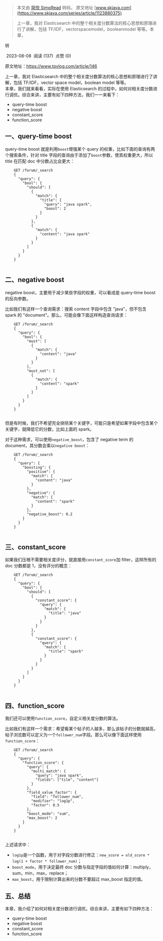 > 本文由 [简悦 SimpRead](http://ksria.com/simpread/) 转码， 原文地址 [www.skjava.com](https://www.skjava.com/series/article/1123880375)

> 上一章，我对 Elasticsearch 中的整个相关度分数算法的核心思想和原理进行了讲解，包括 TF/IDF，vectorspacemodel，booleanmodel 等等。本章，

转

 2023-08-08  阅读 (137)  点赞 (0)

原文地址：https://www.tpvlog.com/article/146

上一章，我对 Elasticsearch 中的整个相关度分数算法的核心思想和原理进行了讲解，包括 TF/IDF，vector space model，boolean model 等等。  
本章，我们就来看看，实际在使用 Elasticsearch 的过程中，如何对相关度分数进行调优。综合来讲，主要有如下四种方法，我们一一来看下：

*   query-time boost
*   negative boost
*   constant_score
*   function_score

一、query-time boost
------------------

query-time boost 就是利用`boost`增强某个 query 的权重，比如下面的查询有两个搜索条件，针对 title 字段的查询由于添加了`boost`参数，使其权重更大，所以 title 在匹配 doc 中分数占比会更大：

```
    GET /forum/_search
    {
      "query": {
        "bool": {
          "should": [
            {
              "match": {
                "title": {
                  "query": "java spark",
                  "boost": 2
                }
              }
            },
            {
              "match": {
                "content": "java spark"
              }
            }
          ]
        }
      }
    }


```

二、negative boost
----------------

negative boost，主要用于减少某些字段的权重，可以看成是 query-time boost 的反向参数。

比如我们有这样一个查询需求：搜索 content 字段中包含 "java"，但不包含 spark 的 "document"。那么，可能会像下面这样构造查询请求：

```
    GET /forum/_search 
    {
      "query": {
        "bool": {
          "must": [
            {
              "match": {
                "content": "java"
              }
            }
          ],
          "must_not": [
            {
              "match": {
                "content": "spark"
              }
            }
          ]
        }
      }
    }


```

但是有时候，我们不希望完全排除某个关键字，可能只是希望如果字段中包含某个关键字，就降低它的分数，比如上面的 spark。

对于这种需求，可以使用`negative_boost`，包含了 negative term 的 document，其分数会乘以`negative boost`：

```
    GET /forum/_search 
    {
      "query": {
        "boosting": {
          "positive": {
            "match": {
              "content": "java"
            }
          },
          "negative": {
            "match": {
              "content": "spark"
            }
          },
          "negative_boost": 0.2
        }
      }
    }


```

三、constant_score
----------------

如果我们压根不需要相关度评分，就直接用`constant_score`加 filter，这样所有的 doc 分数都是 1，没有评分的概念：

```
    GET /forum/_search 
    {
      "query": {
        "bool": {
          "should": [
            {
              "constant_score": {
                "query": {
                  "match": {
                    "title": "java"
                  }
                }
              }
            },
            {
              "constant_score": {
                "query": {
                  "match": {
                    "title": "spark"
                  }
                }
              }
            }
          ]
        }
      }
    }


```

四、function_score
----------------

我们还可以使用`function_score`，自定义相关度分数的算法。

比如我们有这样一个需求：希望看某个帖子的人越多，那么该帖子的分数就越高，帖子浏览数可以定义为一个`follower_num`字段。那么可以像下面这样使用`function_score`：

```
    GET /forum/_search
    {
      "query": {
        "function_score": {
          "query": {
            "multi_match": {
              "query": "java spark",
              "fields": ["tile", "content"]
            }
          },
          "field_value_factor": {
            "field": "follower_num",
            "modifier": "log1p",
            "factor": 0.5
          },
          "boost_mode": "sum",
          "max_boost": 2
        }
      }
    }


```

上述请求中：

*   `log1p`是一个函数，用于对字段分数进行修正：`new_score = old_score * log(1 + factor * follower_num)`；
*   `boost_mode`，用于决定最终 doc 分数与指定字段的值如何计算：multiply，sum，min，max，replace；
*   `max_boost`，用于限制计算出来的分数不要超过 max_boost 指定的值。

五、总结
----

本章，我介绍了如何对相关度分数进行调优。综合来讲，主要有如下四种方法：

*   query-time boost
*   negative boost
*   constant_score
*   function_score